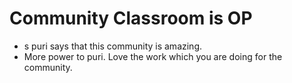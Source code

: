 # Community Classroom is OP

- s puri says that this community is amazing.
- More power to puri. Love the work which you are doing for the community.

